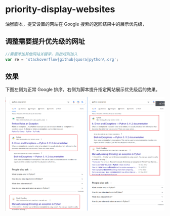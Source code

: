 # priority-display-websites

油猴脚本，提交设置的网站在 Google 搜索的返回结果中的展示优先级，

## 调整需要提升优先级的网址

```js
//需要添加其他网站关键字，则按规则加入
var re = 'stackoverflow|github|quora|python\.org';
```

## 效果

下图左侧为正常 Google 排序，右侧为脚本提升指定网站展示优先级后的效果。

![Demo](20230327220106.png "Demo")

